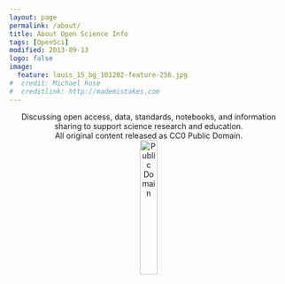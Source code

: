 ```yaml
---
layout: page
permalink: /about/
title: About Open Science Info
tags: [OpenSci]
modified: 2013-09-13
logo: false
image:
  feature: louis_15_bg_101202-feature-256.jpg
#  credit: Michael Rose
#  creditlink: http://mademistakes.com
---
```


<span style="text-align:center;display:block;width:100%;">
Discussing open access, data, standards, notebooks, and information sharing to support science research and education.<br/>
All original content released as CC0 Public Domain.<br/>
<a href="https://creativecommons.org/publicdomain/zero/1.0/"><img src="{{ site.url }}/images/cc-zero.png" alt="Public Domain" style="margin-left: auto; margin-right: auto; width: 25%; display:block;"></a>
</span>
